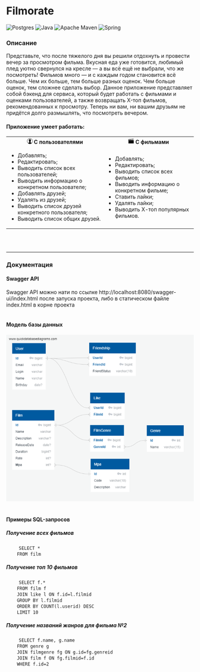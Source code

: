 # Filmorate
![Postgres](https://img.shields.io/badge/postgres-%23316192.svg?style=for-the-badge&logo=postgresql&logoColor=white)
![Java](https://img.shields.io/badge/java-%23ED8B00.svg?style=for-the-badge&logo=java&logoColor=white)
![Apache Maven](https://img.shields.io/badge/Apache%20Maven-C71A36?style=for-the-badge&logo=Apache%20Maven&logoColor=white)
![Spring](https://img.shields.io/badge/spring-%236DB33F.svg?style=for-the-badge&logo=spring&logoColor=white)

### Описание

Представьте, что после тяжелого дня вы решили отдохнуть и провести вечер за просмотром фильма. Вкусная еда уже готовится, любимый плед уютно свернулся на кресле — а вы всё ещё не выбрали, что же посмотреть!
Фильмов много — и с каждым годом становится всё больше. Чем их больше, тем больше разных оценок. Чем больше оценок, тем сложнее сделать выбор.
Данное приложение представляет собой бэкенд для сервиса, который будет работать с фильмами и оценками пользователей, а также возвращать X-топ фильмов, рекомендованных к просмотру. Теперь ни вам, ни вашим друзьям не придётся долго размышлять, что посмотреть вечером.

#### Приложение умеет работать:
<table>
  <tbody>
    <tr>
      <th><b><img alt="img_1.png" height="15" src="img2.png"/> С пользователями</b></th>
      <th><b><img alt="img_1.png" height="15" src="img1.png"/> С фильмами</b></th>
    </tr>
    <tr>
        <td>
            <ul><li>Добавлять;</li>
            <li>Редактировать;</li>
            <li>Выводить список всех пользователей;</li>
            <li>Выводить информацию о конкретном пользователе;</li>
            <li>Добавлять друзей;</li>
            <li>Удалять из друзей;</li>
            <li>Выводить список друзей конкретного пользователя;</li>
            <li>Выводить список общих друзей.</li></ul>
        </td>
        <td>
            <ul><li>Добавлять;</li>
            <li>Редактировать;</li>
            <li>Выводить список всех фильмов;</li>
            <li>Выводить информацию о конкретном фильме;</li>
            <li>Ставить лайки;</li>
            <li>Удалять лайки;</li>
            <li>Выводить Х-топ популярных фильмов.</li></ul>
        </td>
    </tr>
  </tbody>
</table>
<br />
<br />

---

### Документация
#### Swagger API
Swagger API можно нати по ссылке http://localhost:8080/swagger-ui/index.html после запуска проекта, либо в статическом 
файле index.html в корне проекта
<br />
<br />

#### Модель базы данных
![](ER-model-DB-Filmorate.png)
<br />
<br />

#### Примеры SQL-запросов
##### Получение всех фильмов
<pre>
    <code>SELECT * 
    FROM film</code>
</pre>

##### Получение топ 10 фильмов
<pre>
    <code>SELECT f.*
    FROM film f
    JOIN like l ON f.id=l.filmid
    GROUP BY l.filmid
    ORDER BY COUNT(l.userid) DESC
    LIMIT 10</code>
</pre>

##### Получение названий жанров для фильма №2
<pre>
    <code>SELECT f.name, g.name
    FROM genre g
    JOIN filmgenre fg ON g.id=fg.genreid
    JOIN film f ON fg.filmid=f.id
    WHERE f.id=2</code>
</pre>